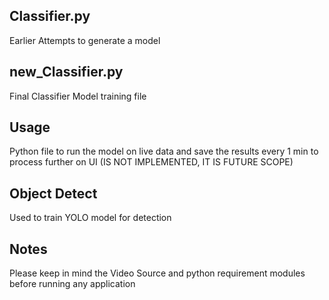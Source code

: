 ## Classifier.py

Earlier Attempts to generate a model

## new_Classifier.py

Final Classifier Model training file

## Usage

Python file to run the model on live data and save the results every 1 min to process further on UI (IS NOT IMPLEMENTED, IT IS FUTURE SCOPE)

## Object Detect

Used to train YOLO model for detection

## Notes 

Please keep in mind the Video Source and python requirement modules before running any application  
